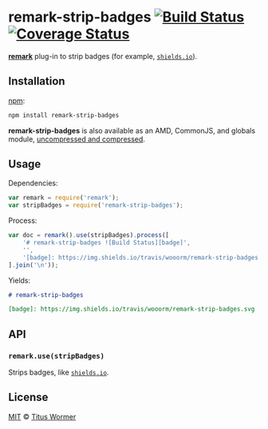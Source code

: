 # remark-strip-badges [![Build Status][travis-badge]][travis] [![Coverage Status][codecov-badge]][codecov]

[**remark**][remark] plug-in to strip badges (for example,
[`shields.io`][shields]).

## Installation

[npm][npm-install]:

```bash
npm install remark-strip-badges
```

**remark-strip-badges** is also available as an AMD, CommonJS, and globals
module, [uncompressed and compressed][releases].

## Usage

Dependencies:

```javascript
var remark = require('remark');
var stripBadges = require('remark-strip-badges');
```

Process:

```javascript
var doc = remark().use(stripBadges).process([
    '# remark-strip-badges ![Build Status][badge]',
    '',
    '[badge]: https://img.shields.io/travis/wooorm/remark-strip-badges.svg'
].join('\n'));
```

Yields:

```markdown
# remark-strip-badges

[badge]: https://img.shields.io/travis/wooorm/remark-strip-badges.svg
```

## API

### `remark.use(stripBadges)`

Strips badges, like [`shields.io`][shields].

## License

[MIT][license] © [Titus Wormer][author]

<!-- Definitions -->

[travis-badge]: https://img.shields.io/travis/wooorm/remark-strip-badges.svg

[travis]: https://travis-ci.org/wooorm/remark-strip-badges

[codecov-badge]: https://img.shields.io/codecov/c/github/wooorm/remark-strip-badges.svg

[codecov]: https://codecov.io/github/wooorm/remark-strip-badges

[npm-install]: https://docs.npmjs.com/cli/install

[releases]: https://github.com/wooorm/remark-strip-badges/releases

[license]: LICENSE

[author]: http://wooorm.com

[remark]: https://github.com/wooorm/remark

[shields]: http://shields.io
